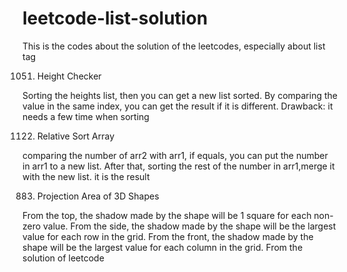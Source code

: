 # leetcode-list-solution
This is the codes about the solution of the leetcodes, especially about list tag

1051. Height Checker

Sorting the heights list, then you can get a new list sorted. By comparing the value in the  same index, you can get the result if it is different.
Drawback: it needs a few time when sorting

1122. Relative Sort Array

comparing the number of arr2 with arr1, if equals, you can put the number in arr1 to a new list. After that,  sorting the rest of the number in arr1,merge it with the new list.  it is the result

883. Projection Area of 3D Shapes

From the top, the shadow made by the shape will be 1 square for each non-zero value.
From the side, the shadow made by the shape will be the largest value for each row in the grid.
From the front, the shadow made by the shape will be the largest value for each column in the grid.  From the solution of leetcode
